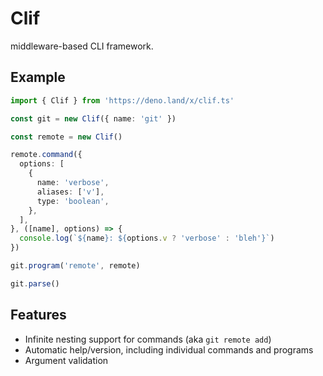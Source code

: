 # Clif

middleware-based CLI framework.

## Example

```ts
import { Clif } from 'https://deno.land/x/clif.ts'

const git = new Clif({ name: 'git' })

const remote = new Clif()

remote.command({
  options: [
    {
      name: 'verbose',
      aliases: ['v'],
      type: 'boolean',
    },
  ],
}, ([name], options) => {
  console.log(`${name}: ${options.v ? 'verbose' : 'bleh'}`)
})

git.program('remote', remote)

git.parse()
```

## Features

- Infinite nesting support for commands (aka `git remote add`)
- Automatic help/version, including individual commands and programs
- Argument validation
